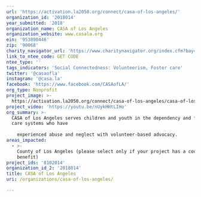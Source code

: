 ```yaml
---
url: 'https://activation.la2050.org/connect/casa-of-los-angeles/'
organization_id: '2018014'
year_submitted: '2018'
organization_name: CASA of Los Angeles
organization_website: www.casala.org
ein: '953890446'
zip: '90068'
charity_navigator_url: 'https://www.charitynavigator.org/index.cfm?bay=search.profile&ein=953890446'
link_to_ntee_code: GET CODE
ntee_type: ''
tags_indicators: 'Social Connectedness: Volunteerism, Foster care'
twitter: '@casaofla'
instagram: '@casa.la'
facebook: 'https://www.facebook.com/CASAofLA/'
org_type: Nonprofit
project_image: >-
  https://activation.la2050.org/connect/casa-of-los-angeles/casa-of-los-angeles.jpg
project_video: 'https://youtu.be/nUykHHtLIHo'
org_summary: >-
  CASA of Los Angeles serves children and youth in the dependency and foster
  care systems who have
    
    experienced abuse and neglect with volunteer-based advocacy.
areas_impacted:
  - >-
    County of Los Angeles (please select only if your project has a countywide
    benefit)
project_ids: '8102014'
organization_id_2: '2018014'
title: CASA of Los Angeles
uri: /organizations/casa-of-los-angeles/

---
```

